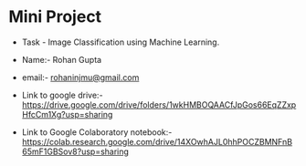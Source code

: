 # Mini Project

  * Task - Image Classification using Machine Learning.
  * Name:- Rohan Gupta
  * email:- rohaninjmu@gmail.com

  * Link to google drive:- https://drive.google.com/drive/folders/1wkHMBOQAACfJpGos66EqZZxpHfcCm1Xg?usp=sharing

  * Link to Google Colaboratory notebook:- https://colab.research.google.com/drive/14XOwhAJL0hhPOCZBMNFnB65mF1GBSov8?usp=sharing
